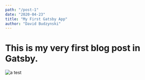 ```yaml
---
path: "/post-1"
date: "2020-04-23"
title: "My First Gatsby App"
author: "David Budzynski"
---
```


# This is my very first blog post in Gatsby.

![a test](../../../public/static/6d91c86c0fde632ba4cd01062fd9ccfa/ee604/gatsby-astronaut.png)